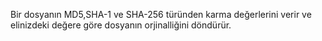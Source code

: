 Bir dosyanın MD5,SHA-1 ve SHA-256 türünden karma değerlerini verir ve elinizdeki değere göre dosyanın orjinalliğini döndürür.
